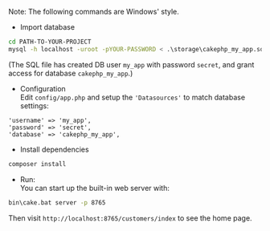Note: The following commands are Windows' style.
* Import database
```bash
cd PATH-TO-YOUR-PROJECT
mysql -h localhost -uroot -pYOUR-PASSWORD < .\storage\cakephp_my_app.sql
```
(The SQL file has created DB user `my_app` with password `secret`, and grant access for database `cakephp_my_app`.)

* Configuration  
Edit `config/app.php` and setup the `'Datasources'` to match database settings:
```
'username' => 'my_app',
'password' => 'secret',
'database' => 'cakephp_my_app',
```

* Install dependencies  
```bash
composer install
```
* Run:  
You can start up the built-in web server with:  
```bash
bin\cake.bat server -p 8765
```
Then visit `http://localhost:8765/customers/index` to see the home page.
